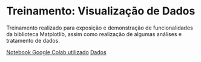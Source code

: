 # Treinamento: Visualização de Dados

Treinamento realizado para exposição e demonstração de funcionalidades da biblioteca Matplotlib, assim como realização de algumas análises e tratamento de dados.

[Notebook Google Colab utilizado](https://colab.research.google.com/github/joceliovieira/treinamento_data_viz/blob/main/Treinamento_Matplotlib.ipynb)
[Dados](data/rad_jp.csv)
